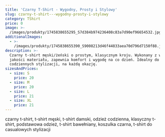 ```yaml
---
title: 'Czarny T-Shirt - Wygodny, Prosty i Stylowy'
slug: czarny-t-shirt---wygodny-prosty-i-stylowy
category: TShirt
price: 0
image: >-
  /images/produkty/1745838655295_S7d384b974236408c83a7d90ef96654532.jpg_720x720q50.avif
additionalImages:
  - >-
    /images/produkty/1745838655390_S9008213d46f44833aea70d796d7150f88.jpg_720x720q50.avif
description: >-
  Czarny t-shirt męski/żeński o prostym, klasycznym kroju. Wykonany z wysokiej
  jakości materiału, zapewnia komfort i wygodę na co dzień. Idealny do
  codziennych stylizacji, na każdą okazję.
sizesAndPrices:
  - size: S
    price: 20
  - size: M
    price: 20
  - size: L
    price: 21
  - size: XL
    price: 21
---
```

czarny t-shirt, t-shirt męski, t-shirt damski, odzież codzienna, klasyczny t-shirt, podstawowa odzież, t-shirt bawełniany, koszulka czarna, t-shirt do casualowych stylizacji
